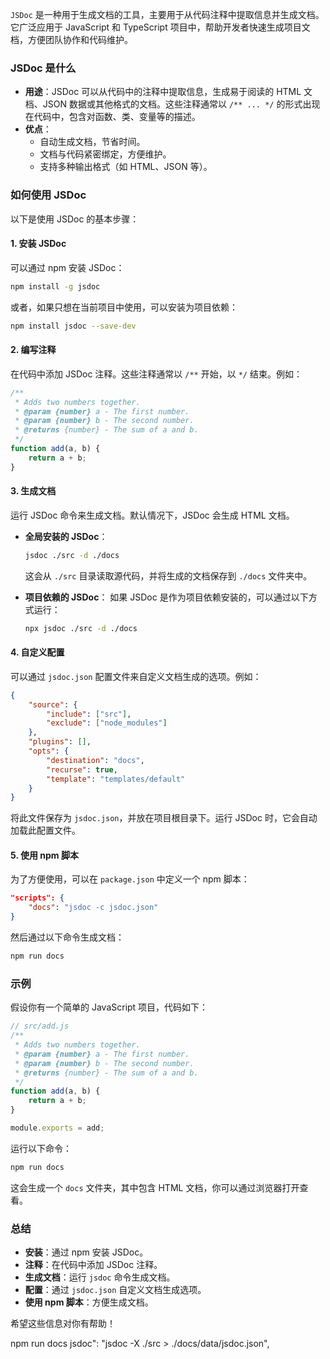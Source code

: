 `JSDoc` 是一种用于生成文档的工具，主要用于从代码注释中提取信息并生成文档。它广泛应用于 JavaScript 和 TypeScript 项目中，帮助开发者快速生成项目文档，方便团队协作和代码维护。

### **JSDoc 是什么**
- **用途**：JSDoc 可以从代码中的注释中提取信息，生成易于阅读的 HTML 文档、JSON 数据或其他格式的文档。这些注释通常以 `/** ... */` 的形式出现在代码中，包含对函数、类、变量等的描述。
- **优点**：
  - 自动生成文档，节省时间。
  - 文档与代码紧密绑定，方便维护。
  - 支持多种输出格式（如 HTML、JSON 等）。

### **如何使用 JSDoc**
以下是使用 JSDoc 的基本步骤：

#### **1. 安装 JSDoc**
可以通过 npm 安装 JSDoc：
```bash
npm install -g jsdoc
```
或者，如果只想在当前项目中使用，可以安装为项目依赖：
```bash
npm install jsdoc --save-dev
```

#### **2. 编写注释**
在代码中添加 JSDoc 注释。这些注释通常以 `/**` 开始，以 `*/` 结束。例如：
```javascript
/**
 * Adds two numbers together.
 * @param {number} a - The first number.
 * @param {number} b - The second number.
 * @returns {number} - The sum of a and b.
 */
function add(a, b) {
    return a + b;
}
```

#### **3. 生成文档**
运行 JSDoc 命令来生成文档。默认情况下，JSDoc 会生成 HTML 文档。

- **全局安装的 JSDoc**：
  ```bash
  jsdoc ./src -d ./docs
  ```
  这会从 `./src` 目录读取源代码，并将生成的文档保存到 `./docs` 文件夹中。

- **项目依赖的 JSDoc**：
  如果 JSDoc 是作为项目依赖安装的，可以通过以下方式运行：
  ```bash
  npx jsdoc ./src -d ./docs
  ```

#### **4. 自定义配置**
可以通过 `jsdoc.json` 配置文件来自定义文档生成的选项。例如：
```json
{
    "source": {
        "include": ["src"],
        "exclude": ["node_modules"]
    },
    "plugins": [],
    "opts": {
        "destination": "docs",
        "recurse": true,
        "template": "templates/default"
    }
}
```
将此文件保存为 `jsdoc.json`，并放在项目根目录下。运行 JSDoc 时，它会自动加载此配置文件。

#### **5. 使用 npm 脚本**
为了方便使用，可以在 `package.json` 中定义一个 npm 脚本：
```json
"scripts": {
    "docs": "jsdoc -c jsdoc.json"
}
```
然后通过以下命令生成文档：
```bash
npm run docs
```

### **示例**
假设你有一个简单的 JavaScript 项目，代码如下：
```javascript
// src/add.js
/**
 * Adds two numbers together.
 * @param {number} a - The first number.
 * @param {number} b - The second number.
 * @returns {number} - The sum of a and b.
 */
function add(a, b) {
    return a + b;
}

module.exports = add;
```

运行以下命令：
```bash
npm run docs
```
这会生成一个 `docs` 文件夹，其中包含 HTML 文档，你可以通过浏览器打开查看。

### **总结**
- **安装**：通过 npm 安装 JSDoc。
- **注释**：在代码中添加 JSDoc 注释。
- **生成文档**：运行 `jsdoc` 命令生成文档。
- **配置**：通过 `jsdoc.json` 自定义文档生成选项。
- **使用 npm 脚本**：方便生成文档。

希望这些信息对你有帮助！



npm run docs
jsdoc": "jsdoc -X ./src > ./docs/data/jsdoc.json",